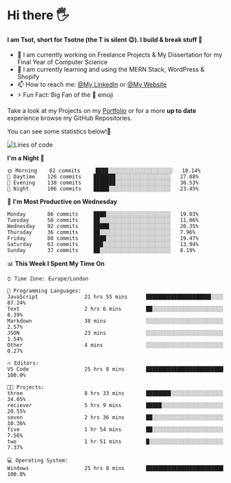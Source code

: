 # Hi there :raised_hand_with_fingers_splayed:
#### I am Tsot, short for Tsotne (the T is silent :wink:). I build & break stuff :space_invader:
- :telescope: I am currently working on Freelance Projects & My Dissertation for my Final Year of Computer Science
- :seedling: I am currently learning and using the MERN Stack, WordPress & Shopify
- :mailbox: How to reach me: [@My LinkedIn](https://www.linkedin.com/in/tsotne-gvadzabia/) or [@My Website](https://tsotnegvadzabia.me/contact)
- :zap: Fun Fact: Big Fan of the :space_invader: emoji

Take a look at my Projects on my [Portfolio](https://tsotnegvadzabia.me/) or for a more **up to date** experience browse my GitHub Repositories.

You can see some statistics below!:space_invader:
<!--START_SECTION:waka-->
![Lines of code](https://img.shields.io/badge/From%20Hello%20World%20I%27ve%20Written-3.5%20million%20lines%20of%20code-blue)

**I'm a Night 🦉** 

```text
🌞 Morning    82 commits     ████░░░░░░░░░░░░░░░░░░░░░   18.14% 
🌆 Daytime    126 commits    ███████░░░░░░░░░░░░░░░░░░   27.88% 
🌃 Evening    138 commits    ███████░░░░░░░░░░░░░░░░░░   30.53% 
🌙 Night      106 commits    █████░░░░░░░░░░░░░░░░░░░░   23.45%

```
📅 **I'm Most Productive on Wednesday** 

```text
Monday       86 commits     ████░░░░░░░░░░░░░░░░░░░░░   19.03% 
Tuesday      50 commits     ██░░░░░░░░░░░░░░░░░░░░░░░   11.06% 
Wednesday    92 commits     █████░░░░░░░░░░░░░░░░░░░░   20.35% 
Thursday     36 commits     ██░░░░░░░░░░░░░░░░░░░░░░░   7.96% 
Friday       88 commits     ████░░░░░░░░░░░░░░░░░░░░░   19.47% 
Saturday     63 commits     ███░░░░░░░░░░░░░░░░░░░░░░   13.94% 
Sunday       37 commits     ██░░░░░░░░░░░░░░░░░░░░░░░   8.19%

```


📊 **This Week I Spent My Time On** 

```text
⌚︎ Time Zone: Europe/London

💬 Programming Languages: 
JavaScript               21 hrs 55 mins      █████████████████████░░░░   87.24% 
Text                     2 hrs 6 mins        ██░░░░░░░░░░░░░░░░░░░░░░░   8.39% 
Markdown                 38 mins             ░░░░░░░░░░░░░░░░░░░░░░░░░   2.57% 
JSON                     23 mins             ░░░░░░░░░░░░░░░░░░░░░░░░░   1.54% 
Other                    4 mins              ░░░░░░░░░░░░░░░░░░░░░░░░░   0.27%

🔥 Editors: 
VS Code                  25 hrs 8 mins       █████████████████████████   100.0%

🐱‍💻 Projects: 
three                    8 hrs 33 mins       ████████░░░░░░░░░░░░░░░░░   34.05% 
reciever                 5 hrs 9 mins        █████░░░░░░░░░░░░░░░░░░░░   20.55% 
seven                    2 hrs 36 mins       ██░░░░░░░░░░░░░░░░░░░░░░░   10.36% 
five                     1 hr 54 mins        ██░░░░░░░░░░░░░░░░░░░░░░░   7.56% 
two                      1 hr 51 mins        █░░░░░░░░░░░░░░░░░░░░░░░░   7.37%

💻 Operating System: 
Windows                  25 hrs 8 mins       █████████████████████████   100.0%

```


<!--END_SECTION:waka-->

